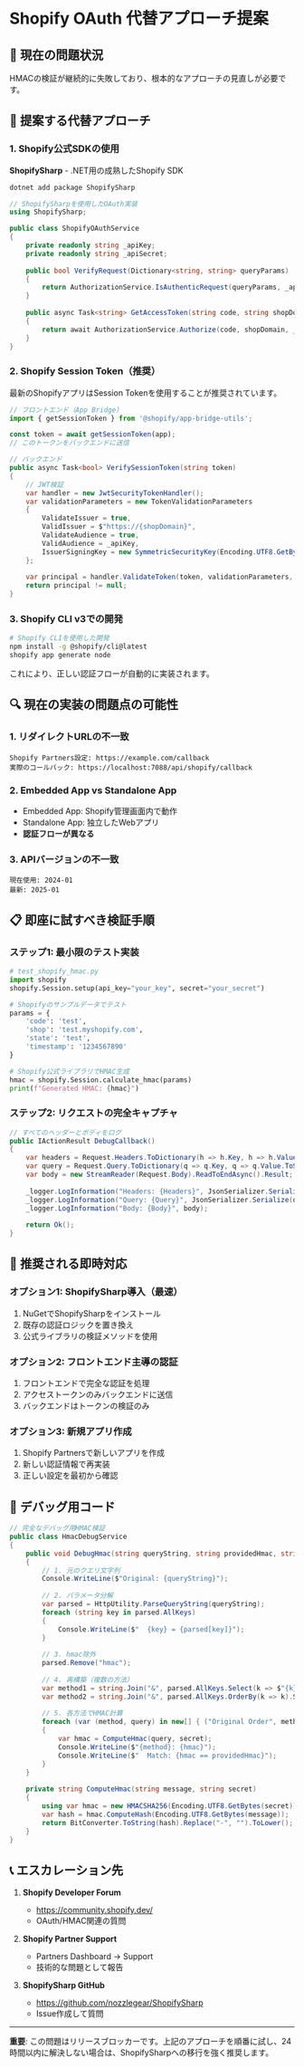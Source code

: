 # Shopify OAuth 代替アプローチ提案

## 🔴 現在の問題状況

HMACの検証が継続的に失敗しており、根本的なアプローチの見直しが必要です。

## 🎯 提案する代替アプローチ

### 1. Shopify公式SDKの使用

**ShopifySharp** - .NET用の成熟したShopify SDK
```bash
dotnet add package ShopifySharp
```

```csharp
// ShopifySharpを使用したOAuth実装
using ShopifySharp;

public class ShopifyOAuthService
{
    private readonly string _apiKey;
    private readonly string _apiSecret;
    
    public bool VerifyRequest(Dictionary<string, string> queryParams)
    {
        return AuthorizationService.IsAuthenticRequest(queryParams, _apiSecret);
    }
    
    public async Task<string> GetAccessToken(string code, string shopDomain)
    {
        return await AuthorizationService.Authorize(code, shopDomain, _apiKey, _apiSecret);
    }
}
```

### 2. Shopify Session Token（推奨）

最新のShopifyアプリはSession Tokenを使用することが推奨されています。

```javascript
// フロントエンド（App Bridge）
import { getSessionToken } from '@shopify/app-bridge-utils';

const token = await getSessionToken(app);
// このトークンをバックエンドに送信

```

```csharp
// バックエンド
public async Task<bool> VerifySessionToken(string token)
{
    // JWT検証
    var handler = new JwtSecurityTokenHandler();
    var validationParameters = new TokenValidationParameters
    {
        ValidateIssuer = true,
        ValidIssuer = $"https://{shopDomain}",
        ValidateAudience = true,
        ValidAudience = _apiKey,
        IssuerSigningKey = new SymmetricSecurityKey(Encoding.UTF8.GetBytes(_apiSecret))
    };
    
    var principal = handler.ValidateToken(token, validationParameters, out var validatedToken);
    return principal != null;
}
```

### 3. Shopify CLI v3での開発

```bash
# Shopify CLIを使用した開発
npm install -g @shopify/cli@latest
shopify app generate node
```

これにより、正しい認証フローが自動的に実装されます。

## 🔍 現在の実装の問題点の可能性

### 1. リダイレクトURLの不一致
```
Shopify Partners設定: https://example.com/callback
実際のコールバック: https://localhost:7088/api/shopify/callback
```

### 2. Embedded App vs Standalone App
- Embedded App: Shopify管理画面内で動作
- Standalone App: 独立したWebアプリ
- **認証フローが異なる**

### 3. APIバージョンの不一致
```
現在使用: 2024-01
最新: 2025-01
```

## 📋 即座に試すべき検証手順

### ステップ1: 最小限のテスト実装

```python
# test_shopify_hmac.py
import shopify
shopify.Session.setup(api_key="your_key", secret="your_secret")

# Shopifyのサンプルデータでテスト
params = {
    'code': 'test',
    'shop': 'test.myshopify.com',
    'state': 'test',
    'timestamp': '1234567890'
}

# Shopify公式ライブラリでHMAC生成
hmac = shopify.Session.calculate_hmac(params)
print(f"Generated HMAC: {hmac}")
```

### ステップ2: リクエストの完全キャプチャ

```csharp
// すべてのヘッダーとボディをログ
public IActionResult DebugCallback()
{
    var headers = Request.Headers.ToDictionary(h => h.Key, h => h.Value.ToString());
    var query = Request.Query.ToDictionary(q => q.Key, q => q.Value.ToString());
    var body = new StreamReader(Request.Body).ReadToEndAsync().Result;
    
    _logger.LogInformation("Headers: {Headers}", JsonSerializer.Serialize(headers));
    _logger.LogInformation("Query: {Query}", JsonSerializer.Serialize(query));
    _logger.LogInformation("Body: {Body}", body);
    
    return Ok();
}
```

## 🚀 推奨される即時対応

### オプション1: ShopifySharp導入（最速）
1. NuGetでShopifySharpをインストール
2. 既存の認証ロジックを置き換え
3. 公式ライブラリの検証メソッドを使用

### オプション2: フロントエンド主導の認証
1. フロントエンドで完全な認証を処理
2. アクセストークンのみバックエンドに送信
3. バックエンドはトークンの検証のみ

### オプション3: 新規アプリ作成
1. Shopify Partnersで新しいアプリを作成
2. 新しい認証情報で再実装
3. 正しい設定を最初から確認

## 🔧 デバッグ用コード

```csharp
// 完全なデバッグ用HMAC検証
public class HmacDebugService
{
    public void DebugHmac(string queryString, string providedHmac, string secret)
    {
        // 1. 元のクエリ文字列
        Console.WriteLine($"Original: {queryString}");
        
        // 2. パラメータ分解
        var parsed = HttpUtility.ParseQueryString(queryString);
        foreach (string key in parsed.AllKeys)
        {
            Console.WriteLine($"  {key} = {parsed[key]}");
        }
        
        // 3. hmac除外
        parsed.Remove("hmac");
        
        // 4. 再構築（複数の方法）
        var method1 = string.Join("&", parsed.AllKeys.Select(k => $"{k}={parsed[k]}"));
        var method2 = string.Join("&", parsed.AllKeys.OrderBy(k => k).Select(k => $"{k}={parsed[k]}"));
        
        // 5. 各方法でHMAC計算
        foreach (var (method, query) in new[] { ("Original Order", method1), ("Sorted", method2) })
        {
            var hmac = ComputeHmac(query, secret);
            Console.WriteLine($"{method}: {hmac}");
            Console.WriteLine($"  Match: {hmac == providedHmac}");
        }
    }
    
    private string ComputeHmac(string message, string secret)
    {
        using var hmac = new HMACSHA256(Encoding.UTF8.GetBytes(secret));
        var hash = hmac.ComputeHash(Encoding.UTF8.GetBytes(message));
        return BitConverter.ToString(hash).Replace("-", "").ToLower();
    }
}
```

## 📞 エスカレーション先

1. **Shopify Developer Forum**
   - https://community.shopify.dev/
   - OAuth/HMAC関連の質問

2. **Shopify Partner Support**
   - Partners Dashboard → Support
   - 技術的な問題として報告

3. **ShopifySharp GitHub**
   - https://github.com/nozzlegear/ShopifySharp
   - Issue作成して質問

---

**重要**: この問題はリリースブロッカーです。上記のアプローチを順番に試し、24時間以内に解決しない場合は、ShopifySharpへの移行を強く推奨します。